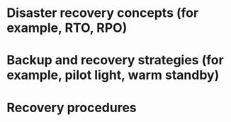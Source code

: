 # Disaster recovery concepts (for example, RTO, RPO)

# Backup and recovery strategies (for example, pilot light, warm standby)

# Recovery procedures


